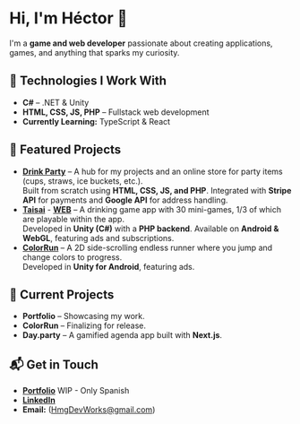 # Hi, I'm Héctor 👋  

I'm a **game and web developer** passionate about creating applications, games, and anything that sparks my curiosity.  

## 🚀 Technologies I Work With  
- **C#** – .NET & Unity  
- **HTML, CSS, JS, PHP** – Fullstack web development  
- **Currently Learning:** TypeScript & React  

## 🌟 Featured Projects  
- **[Drink Party](https://drinkparty.games/)** – A hub for my projects and an online store for party items (cups, straws, ice buckets, etc.).  
  Built from scratch using **HTML, CSS, JS, and PHP**. Integrated with **Stripe API** for payments and **Google API** for address handling.  
- **[Taisai](https://play.google.com/store/apps/details?id=com.HmgDevWorks.DrinkParty)** - **[WEB](https://drinkparty.games/html/apps/taisai/appTaisai.html)** – A drinking game app with 30 mini-games, 1/3 of which are playable within the app.  
  Developed in **Unity (C#)** with a **PHP backend**. Available on **Android & WebGL**, featuring ads and subscriptions.  
- **[ColorRun](https://drinkparty.games/html/apps/ColorRun/appColorRun.html)** – A 2D side-scrolling endless runner where you jump and change colors to progress.  
  Developed in **Unity for Android**, featuring ads.  

## 🔧 Current Projects  
- **Portfolio** – Showcasing my work.  
- **ColorRun** – Finalizing for release.  
- **Day.party** – A gamified agenda app built with **Next.js**.  

## 📬 Get in Touch  
- **[Portfolio](https://drinkparty.games/portfolio/html/projects.html)**  WIP - Only Spanish 
- **[LinkedIn](https://www.linkedin.com/in/h%C3%A9ctor-mart%C3%ADn-garc%C3%ADa-5497b1153/)**  
- **Email:** (HmgDevWorks@gmail.com) 
